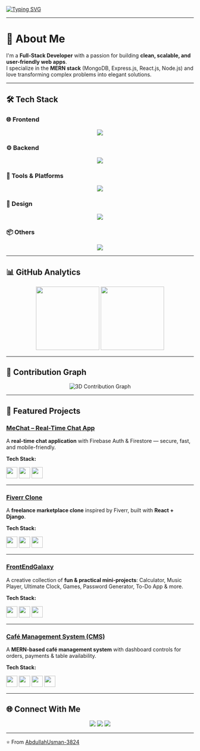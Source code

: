 <!-- HEADER ANIMATION -->
[![Typing SVG](https://readme-typing-svg.herokuapp.com?font=Fira+Code&duration=2500&pause=1000&color=00C7F7&center=true&vCenter=true&width=700&lines=👋+Hi%2C+I'm+Muhammad+Abdullah+Usman;🚀+Full+Stack+Developer;⚡+MERN+Stack+Specialist;💡+Clean+%26+Scalable+Code;🌱+Always+Learning+New+Tech)](https://git.io/typing-svg)

---

# 💫 About Me
I'm a **Full-Stack Developer** with a passion for building **clean, scalable, and user-friendly web apps**.  
I specialize in the **MERN stack** (MongoDB, Express.js, React.js, Node.js) and love transforming complex problems into elegant solutions.

---

## 🛠️ Tech Stack

### 🌐 Frontend
<p align="center">
  <img src="https://skillicons.dev/icons?i=html,css,js,ts,react,nextjs,redux,tailwind,bootstrap,materialui,vite" />
</p>

### ⚙️ Backend
<p align="center">
  <img src="https://skillicons.dev/icons?i=nodejs,express,mongodb,mysql,sqlite,python,django,firebase" />
</p>

### 🧰 Tools & Platforms
<p align="center">
  <img src="https://skillicons.dev/icons?i=git,github,githubactions,vscode,postman,npm" />
</p>

### 🎨 Design
<p align="center">
  <img src="https://skillicons.dev/icons?i=figma,photoshop,illustrator" />
</p>

### 📦 Others
<p align="center">
  <img src="https://skillicons.dev/icons?i=cpp,markdown" />
</p>

---

## 📊 GitHub Analytics

<p align="center">
  <!-- <img src="https://github-readme-stats.vercel.app/api?username=AbdullahUsman-3824&theme=tokyonight&hide_border=false&include_all_commits=false&count_private=true" height="170" /> -->
  <img src="https://github-readme-streak-stats.herokuapp.com/?user=AbdullahUsman-3824&theme=tokyonight&hide_border=true" height="170" />
  <img src="https://github-readme-stats.vercel.app/api/top-langs/?username=AbdullahUsman-3824&theme=tokyonight&hide_border=true&layout=compact" height="170" />
</p>



---

## 🌌 Contribution Graph
<!-- <p align="center">
  <img src="https://raw.githubusercontent.com/AbdullahUsman-3824/AbdullahUsman-3824/output/profile-night-rainbow.svg" />
</p> -->
<div align="center">

![3D Contribution Graph](https://github-profile-summary-cards.vercel.app/api/cards/profile-details?username=AbdullahUsman-3824&theme=github_dark)

</div>

---
## 🚀 Featured Projects  

### [MeChat – Real-Time Chat App](https://github.com/AbdullahUsman-3824/ChatApp)
A **real-time chat application** with Firebase Auth & Firestore — secure, fast, and mobile-friendly.  

**Tech Stack:**  
<p align="left">
  <img src="https://cdn.jsdelivr.net/gh/devicons/devicon/icons/react/react-original.svg" width="30"/>
  <img src="https://cdn.jsdelivr.net/gh/devicons/devicon/icons/firebase/firebase-plain.svg" width="30"/>
  <img src="https://cdn.jsdelivr.net/gh/devicons/devicon/icons/googlecloud/googlecloud-original.svg" width="30"/>
</p>

---

### [Fiverr Clone](https://github.com/AbdullahUsman-3824/myFIverrCLone)
A **freelance marketplace clone** inspired by Fiverr, built with **React + Django**.  

**Tech Stack:**  
<p align="left">
  <img src="https://cdn.jsdelivr.net/gh/devicons/devicon/icons/react/react-original.svg" width="30"/>
  <img src="https://cdn.jsdelivr.net/gh/devicons/devicon/icons/django/django-plain.svg" width="30"/>
  <img src="https://cdn.jsdelivr.net/gh/devicons/devicon/icons/mysql/mysql-original.svg" width="30"/>
</p>

---

### [FrontEndGalaxy](https://github.com/AbdullahUsman-3824/FrontEndGalaxy)
A creative collection of **fun & practical mini-projects**: Calculator, Music Player, Ultimate Clock, Games, Password Generator, To-Do App & more.  

**Tech Stack:**  
<p align="left">
  <img src="https://cdn.jsdelivr.net/gh/devicons/devicon/icons/html5/html5-original.svg" width="30"/>
  <img src="https://cdn.jsdelivr.net/gh/devicons/devicon/icons/css3/css3-original.svg" width="30"/>
  <img src="https://cdn.jsdelivr.net/gh/devicons/devicon/icons/javascript/javascript-original.svg" width="30"/>
</p>

---

### [Café Management System (CMS)](https://github.com/AbdullahUsman-3824/CMS)
A **MERN-based café management system** with dashboard controls for orders, payments & table availability.  

**Tech Stack:**  
<p align="left">
  <img src="https://cdn.jsdelivr.net/gh/devicons/devicon/icons/mongodb/mongodb-original.svg" width="30"/>
  <img src="https://cdn.jsdelivr.net/gh/devicons/devicon/icons/express/express-original.svg" width="30"/>
  <img src="https://cdn.jsdelivr.net/gh/devicons/devicon/icons/react/react-original.svg" width="30"/>
  <img src="https://cdn.jsdelivr.net/gh/devicons/devicon/icons/nodejs/nodejs-original.svg" width="30"/>
</p>


---

## 🌐 Connect With Me
<p align="center">
  <a href="https://linkedin.com/in/abdullah-usman3824" target="_blank"><img src="https://skillicons.dev/icons?i=linkedin" /></a>
  <a href="mailto:abdullahusman.dev@gmail.com"><img src="https://skillicons.dev/icons?i=gmail" /></a>
  <a href="https://github.com/AbdullahUsman-3824"><img src="https://skillicons.dev/icons?i=github" /></a>
</p>

---

⭐️ From [AbdullahUsman-3824](https://github.com/AbdullahUsman-3824)
